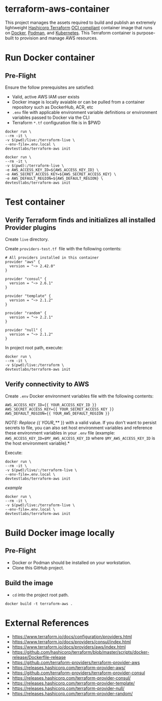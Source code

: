 # terraform-aws-container
This project manages the assets required to build and publish an extremely lightweight [Hashicorp Terraform](https://www.terraform.io/) [OCI compliant](https://www.opencontainers.org/) container image that runs on [Docker](https://www.docker.com/), [Podman](https://podman.io/), and [Kubernetes](https://kubernetes.io/). This Terraform container is purpose-built to provision and manage AWS resources.


# Run Docker container
## Pre-Flight
Ensure the follow prerequisites are satisfied:

* Valid, active AWS IAM user exists
* Docker image is locally avaiable or can be pulled from a container repository such as DockerHub, ACR, etc
* `.env` file with applicable environment variable definitions or environment variables passed to Docker via the CLI
* Terraform `*.tf` configuration file is in $PWD

```
docker run \
--rm -it \
-v $(pwd)/live:/terraform-live \
--env-file=.env.local \
devtestlabs/terraform-aws init
```

```
docker run \
--rm -it \
-v $(pwd):/terraform-live \
-e AWS_ACCESS_KEY_ID=${AWS_ACCESS_KEY_ID} \
-e AWS_SECRET_ACCESS_KEY=${AWS_SECRET_ACCESS_KEY} \
-e AWS_DEFAULT_REGION=${AWS_DEFAULT_REGION} \
devtestlabs/terraform-aws init
```

# Test container
## Verify Terraform finds and initializes all installed Provider plugins
Create `live` directory.

Create `providers-test.tf `file with the following contents:

```
# All providers installed in this container
provider "aws" {
  version = "~> 2.42.0"  
}

provider "consul" {
  version = "~> 2.6.1"
}

provider "template" {
  version = "~> 2.1.2"
}

provider "random" {
  version = "~> 2.2.1"
}

provider "null" {
  version = "~> 2.1.2"
}
```

In project root path, execute:
```
docker run \
--rm -it \
-v $(pwd)/live:/terraform \
devtestlabs/terraform-aws init
```

## Verify connectivity to AWS
Create `.env` Docker environment variables file with the following contents:

```
AWS_ACCESS_KEY_ID={{ YOUR_ACCESS_KEY_ID }}
AWS_SECRET_ACCESS_KEY={{ YOUR_SECRET_ACCESS_KEY }}
AWS_DEFAULT_REGION={{ YOUR_AWS_DEFAULT_REGION }}
```

*NOTE: Replace {{ YOUR_*** }} with a valid value. If you don't want to persist secrets to file, you can also set host environment variables and reference these environment variables in your `.env` file (example: `AWS_ACCESS_KEY_ID=$MY_AWS_ACCESS_KEY_ID` where `$MY_AWS_ACCESS_KEY_ID` is the host environment variable).*

Execute:
```
docker run \
--rm -it \
-v $(pwd)/live/:/terraform-live \
--env-file=.env.local \
devtestlabs/terraform-aws init
```

*example*
```
docker run \
--rm -it \
-v $(pwd)/live:/terraform-live \
--env-file=.env.local \
devtestlabs/terraform-aws init
```

# Build Docker image locally
## Pre-Flight
* Docker or Podman should be installed on your workstation.
* Clone this GitHub project.

## Build the image
* `cd` into the project root path.

```
docker build -t terraform-aws .
```

# External References
* https://www.terraform.io/docs/configuration/providers.html
* https://www.terraform.io/docs/providers/consul/index.html
* https://www.terraform.io/docs/providers/aws/index.html
* https://github.com/hashicorp/terraform/blob/master/scripts/docker-release/Dockerfile-release
* https://github.com/terraform-providers/terraform-provider-aws
* https://releases.hashicorp.com/terraform-provider-aws/
* https://github.com/terraform-providers/terraform-provider-consul
* https://releases.hashicorp.com/terraform-provider-consul/
* https://releases.hashicorp.com/terraform-provider-template/
* https://releases.hashicorp.com/terraform-provider-null/
* https://releases.hashicorp.com/terraform-provider-random/

